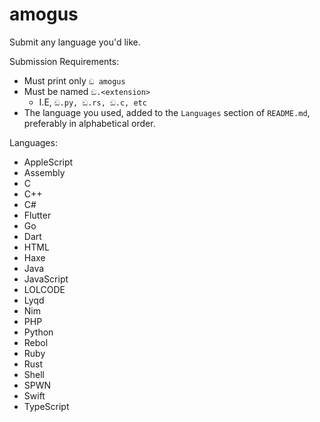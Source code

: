 # amogus
Submit any language you'd like.

Submission Requirements:
- Must print only `ඞ amogus`
- Must be named `ඞ.<extension>`
  - I.E, `ඞ.py, ඞ.rs, ඞ.c, etc`
- The language you used, added to the `Languages` section of `README.md`, preferably in alphabetical order.

Languages:
- AppleScript
- Assembly
- C
- C++
- C#
- Flutter
- Go
- Dart
- HTML
- Haxe
- Java
- JavaScript
- LOLCODE
- Lyqd
- Nim
- PHP
- Python
- Rebol
- Ruby
- Rust
- Shell
- SPWN
- Swift
- TypeScript
